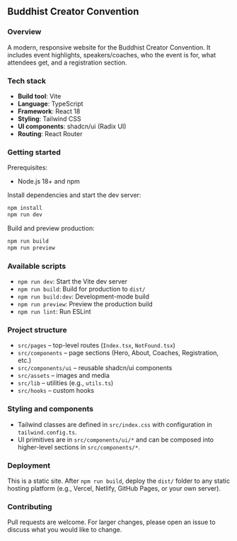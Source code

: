 ## Buddhist Creator Convention

### Overview

A modern, responsive website for the Buddhist Creator Convention. It includes event highlights, speakers/coaches, who the event is for, what attendees get, and a registration section.

### Tech stack

- **Build tool**: Vite
- **Language**: TypeScript
- **Framework**: React 18
- **Styling**: Tailwind CSS
- **UI components**: shadcn/ui (Radix UI)
- **Routing**: React Router

### Getting started

Prerequisites:
- Node.js 18+ and npm

Install dependencies and start the dev server:

```bash
npm install
npm run dev
```

Build and preview production:

```bash
npm run build
npm run preview
```

### Available scripts

- `npm run dev`: Start the Vite dev server
- `npm run build`: Build for production to `dist/`
- `npm run build:dev`: Development-mode build
- `npm run preview`: Preview the production build
- `npm run lint`: Run ESLint

### Project structure

- `src/pages` – top-level routes (`Index.tsx`, `NotFound.tsx`)
- `src/components` – page sections (Hero, About, Coaches, Registration, etc.)
- `src/components/ui` – reusable shadcn/ui components
- `src/assets` – images and media
- `src/lib` – utilities (e.g., `utils.ts`)
- `src/hooks` – custom hooks

### Styling and components

- Tailwind classes are defined in `src/index.css` with configuration in `tailwind.config.ts`.
- UI primitives are in `src/components/ui/*` and can be composed into higher-level sections in `src/components/*`.

### Deployment

This is a static site. After `npm run build`, deploy the `dist/` folder to any static hosting platform (e.g., Vercel, Netlify, GitHub Pages, or your own server).

### Contributing

Pull requests are welcome. For larger changes, please open an issue to discuss what you would like to change.
